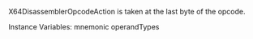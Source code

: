 X64DisassemblerOpcodeAction is taken at the last byte of the opcode. 

Instance Variables:
	mnemonic	<String>
	operandTypes	<OrderedCollection of Symbol>